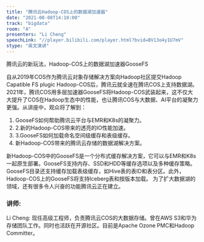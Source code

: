 ```yaml
---
title: "腾讯云Hadoop-COS上的数据湖加速器"
date: "2021-08-08T14:10:00" 
track: "bigdata"
room: "A"
presenters: "Li Cheng"
speechLink: "//player.bilibili.com/player.html?bvid=BV13o4y1U7mV"
stype: "英文演讲"
---
```

腾讯云的新玩法，Hadoop-COS上的数据湖加速器GooseFS

自从2019年COS作为腾讯云对象存储解决方案向Hadoop社区提交Hadoop Capatible FS plugic Hadoop-COS后，腾讯云就全速在腾讯COS上支持数据湖。
2021年，腾讯COS用多层加速器GooseFS将Hadoop-COS武装起来，这不仅大大提升了COS在Hadoop生态中的性能，也让腾讯COS与大数据、AI平台的凝聚力更强。从讲座中，观众将了解到：
 1. GooseFS如何帮助腾讯云平台与EMR和K8s的凝聚力。
 2. 2.新的Hadoop-COS带来的透亮的IO性能加速。
 3. 3.GooseFS如何加载命名空间级缓存和表级缓存。
 3. 新Hadoop-COS带来的腾讯云存储的数据湖解决方案。
 
新Hadoop-COS中的GooseFS是一个分布式缓存解决方案，它可以与EMR和K8s一起原生部署。GooseFS支持内存、SSD和HDD等缓存选项以及多种缓存策略。
GooseFS目录还支持缓存加载表级缓存，如Hive表的表ID和表分区。此外，Hadoop-COS上的GooseFS将支持Iceberg表和按版本加载。
为了扩大数据湖的领域，还有很多令人兴奋的功能腾讯云正在建立。
 ### 讲师: 
 Li Cheng:  现任高级工程师，负责腾讯云COS的大数据存储。曾在AWS S3和华为存储团队工作。同时也活跃在开源社区。目前是Apache Ozone PMC和Hadoop Committer。